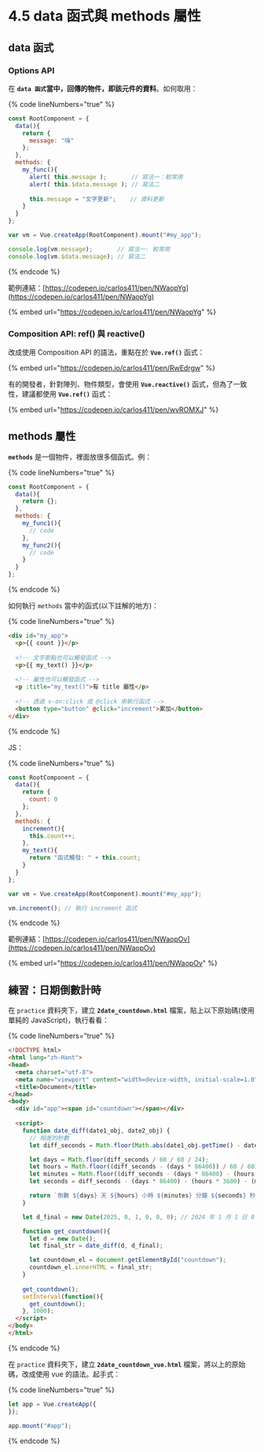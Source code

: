 # 4.5 data 函式與 methods 屬性

## data 函式

### Options API

在 **`data 函式`**當中，回傳的物件，即該**元件的資料**。如何取用：

{% code lineNumbers="true" %}
```javascript
const RootComponent = {
  data(){
    return {
      message: "嗨"
    };
  },
  methods: {
    my_func(){
      alert( this.message );       // 寫法一：較常用
      alert( this.$data.message ); // 寫法二
      
      this.message = "文字更新";    // 資料更新
    }
  }
};

var vm = Vue.createApp(RootComponent).mount("#my_app");

console.log(vm.message);       // 寫法一: 較常用
console.log(vm.$data.message); // 寫法二
```
{% endcode %}



範例連結：[https://codepen.io/carlos411/pen/NWaopYg](https://codepen.io/carlos411/pen/NWaopYg)

{% embed url="https://codepen.io/carlos411/pen/NWaopYg" %}



### Composition API: ref() 與 reactive()



改成使用 Composition API 的語法，重點在於 **`Vue.ref()`** 函式：

{% embed url="https://codepen.io/carlos411/pen/RwEdrgw" %}



有的開發者，針對陣列、物件類型，會使用 **`Vue.reactive()`** 函式，但為了一致性，建議都使用 **`Vue.ref()`** 函式：

{% embed url="https://codepen.io/carlos411/pen/wvROMXJ" %}





## methods 屬性

**`methods`** 是一個物件，裡面放很多個函式。例：

{% code lineNumbers="true" %}
```javascript
const RootComponent = {
  data(){
    return {};
  },
  methods: {
    my_func1(){
      // code
    },
    my_func2(){
      // code
    }
  }
};
```
{% endcode %}



如何執行 `methods` 當中的函式(以下註解的地方)：

{% code lineNumbers="true" %}
```html
<div id="my_app">
  <p>{{ count }}</p>
  
  <!-- 文字節點也可以觸發函式 -->
  <p>{{ my_text() }}</p>
  
  <!-- 屬性也可以觸發函式 -->
  <p :title="my_text()">有 title 屬性</p>
  
  <!-- 透過 v-on:click 或 @click 來執行函式 -->
  <button type="button" @click="increment">累加</button>
</div>
```
{% endcode %}

JS：

{% code lineNumbers="true" %}
```javascript
const RootComponent = {
  data(){
    return {
      count: 0
    };
  },
  methods: {
    increment(){
      this.count++;
    },
    my_text(){
      return "函式觸發: " + this.count;
    }
  }
};

var vm = Vue.createApp(RootComponent).mount("#my_app");

vm.increment(); // 執行 increment 函式
```
{% endcode %}



範例連結：[https://codepen.io/carlos411/pen/NWaopOv](https://codepen.io/carlos411/pen/NWaopOv)

{% embed url="https://codepen.io/carlos411/pen/NWaopOv" %}



## 練習：日期倒數計時

在 `practice` 資料夾下，建立 **`2date_countdown.html`** 檔案，貼上以下原始碼(使用單純的 JavaScript)，執行看看：

{% code lineNumbers="true" %}
```html
<!DOCTYPE html>
<html lang="zh-Hant">
<head>
  <meta charset="utf-8">
  <meta name="viewport" content="width=device-width, initial-scale=1.0">
  <title>Document</title>
</head>
<body>
  <div id="app"><span id="countdown"></span></div>
  
  <script>
    function date_diff(date1_obj, date2_obj) {
      // 相差的秒數
      let diff_seconds = Math.floor(Math.abs(date1_obj.getTime() - date2_obj.getTime()) / 1000);

      let days = Math.floor(diff_seconds / 60 / 60 / 24);
      let hours = Math.floor((diff_seconds - (days * 86400)) / 60 / 60);
      let minutes = Math.floor((diff_seconds - (days * 86400) - (hours * 3600)) / 60);
      let seconds = diff_seconds - (days * 86400) - (hours * 3600) - (minutes * 60);

      return `倒數 ${days} 天 ${hours} 小時 ${minutes} 分鐘 ${seconds} 秒鐘，就跨年囉！`;
    }

    let d_final = new Date(2025, 0, 1, 0, 0, 0); // 2024 年 1 月 1 日 0 時 0 分 0 秒

    function get_countdown(){
      let d = new Date();
      let final_str = date_diff(d, d_final);

      let countdown_el = document.getElementById("countdown");
      countdown_el.innerHTML = final_str;
    }
    
    get_countdown();
    setInterval(function(){
      get_countdown();
    }, 1000);
  </script>
</body>
</html>
```
{% endcode %}



在 `practice` 資料夾下，建立 **`2date_countdown_vue.html`** 檔案，將以上的原始碼，改成使用 vue 的語法。起手式：

{% code lineNumbers="true" %}
```javascript
let app = Vue.createApp({
});

app.mount("#app");
```
{% endcode %}



